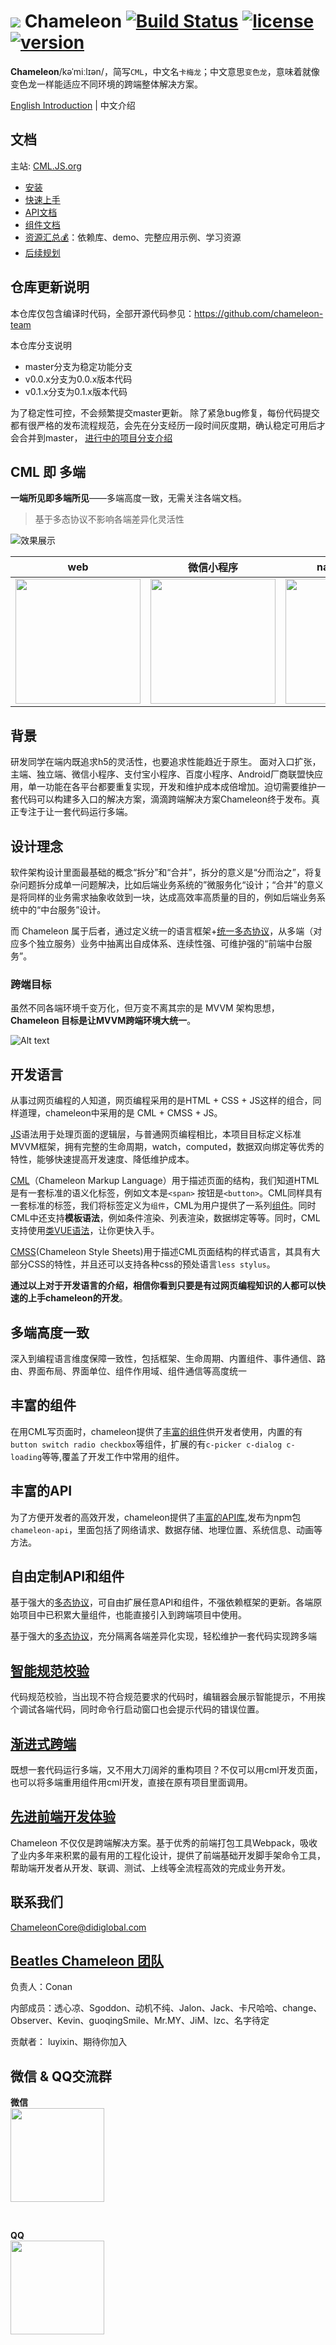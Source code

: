 # <img src="https://cml.js.org/doc/assets/100*100.png"/> Chameleon [![Build Status](https://www.travis-ci.org/didi/chameleon.svg?branch=master)](https://www.travis-ci.org/didi/chameleon) [![license](https://img.shields.io/npm/l/chameleon-tool.svg?registry_uri=https%3A%2F%2Fregistry.npmjs.com&style=popout-square)](https://www.npmjs.com/package/chameleon-tool) [![version](https://img.shields.io/npm/v/chameleon-tool.svg?style=flat)](https://www.npmjs.com/package/chameleon-tool) 


**Chameleon**/kəˈmiːlɪən/，简写`CML`，中文名`卡梅龙`；中文意思`变色龙`，意味着就像变色龙一样能适应不同环境的跨端整体解决方案。

[English Introduction](https://github.com/didi/chameleon/blob/gh-pages/doc/quick_start/readme-en.md) | 中文介绍

## 文档

主站: [CML.JS.org](https://cml.js.org)
* [安装](https://CML.JS.org/doc/quick_start/quick_start.html)
* [快速上手](https://CML.JS.org/doc/quick_start/quick_start.html)
* [API文档](https://CML.JS.org/doc/api/api.html)
* [组件文档](https://CML.JS.org/doc/component/component.html)
* [资源汇总💰](https://github.com/chameleon-team/awesome-cml)：依赖库、demo、完整应用示例、学习资源
* [后续规划](https://github.com/didi/chameleon/wiki/%E5%90%8E%E6%9C%9F%E8%A7%84%E5%88%92)

## 仓库更新说明
本仓库仅包含编译时代码，全部开源代码参见：https://github.com/chameleon-team

本仓库分支说明
- master分支为稳定功能分支
- v0.0.x分支为0.0.x版本代码
- v0.1.x分支为0.1.x版本代码

为了稳定性可控，不会频繁提交master更新。
除了紧急bug修复，每份代码提交都有很严格的发布流程规范，会先在分支经历一段时间灰度期，确认稳定可用后才会合并到master，
[进行中的项目分支介绍](https://github.com/didi/chameleon/wiki/%E8%BF%9B%E8%A1%8C%E4%B8%AD%E7%9A%84%E9%A1%B9%E7%9B%AE)

## CML 即 多端

**一端所见即多端所见**——多端高度一致，无需关注各端文档。

> 基于多态协议不影响各端差异化灵活性

![效果展示](https://cml.js.org/doc/assets/efficient.gif)

| web   |      微信小程序      |  native-weex |  百度小程序 |  支付宝小程序 |
|:----------:|:-------------:|:------:|:------:|:------:|
| <a href="https://github.com/beatles-chameleon/cml-demo"><img src="https://cml.js.org/cml-demo/preview/web-1.jpg" width="200px"/> </a>|  <a href="https://github.com/beatles-chameleon/cml-demo"><img src="https://cml.js.org/cml-demo/preview/wx-1.jpg" width="200px"/></a>| <a href="https://github.com/beatles-chameleon/cml-demo"><img src="https://cml.js.org/cml-demo/preview/weex-1.jpg" width="200px"/> </a>|<a href="https://github.com/beatles-chameleon/cml-demo"><img src="https://cml.js.org/cml-demo/preview/baidu-1.png" width="200px"/> </a>|<a href="https://github.com/beatles-chameleon/cml-demo"><img src="https://cml.js.org/cml-demo/preview/alipay-1.png" width="200px"/></a> |


## 背景
研发同学在端内既追求h5的灵活性，也要追求性能趋近于原生。
面对入口扩张，主端、独立端、微信小程序、支付宝小程序、百度小程序、Android厂商联盟快应用，单一功能在各平台都要重复实现，开发和维护成本成倍增加。迫切需要维护一套代码可以构建多入口的解决方案，滴滴跨端解决方案Chameleon终于发布。真正专注于让一套代码运行多端。


## 设计理念

软件架构设计里面最基础的概念“拆分”和“合并”，拆分的意义是“分而治之”，将复杂问题拆分成单一问题解决，比如后端业务系统的”微服务化“设计；“合并”的意义是将同样的业务需求抽象收敛到一块，达成高效率高质量的目的，例如后端业务系统中的“中台服务”设计。

而 Chameleon 属于后者，通过定义统一的语言框架+<a href="https://CML.JS.org/doc/framework/polymorphism/intro.html">统一多态协议</a>，从多端（对应多个独立服务）业务中抽离出自成体系、连续性强、可维护强的“前端中台服务”。

### 跨端目标

虽然不同各端环境千变万化，但万变不离其宗的是 MVVM 架构思想，**Chameleon 目标是让MVVM跨端环境大统一**。

![Alt text](https://CML.JS.org/doc/assets/mvvm4.png)

## 开发语言
从事过网页编程的人知道，网页编程采用的是HTML + CSS + JS这样的组合，同样道理，chameleon中采用的是 CML + CMSS + JS。

[JS](https://CML.JS.org/doc/logic/logic.html)语法用于处理页面的逻辑层，与普通网页编程相比，本项目目标定义标准MVVM框架，拥有完整的生命周期，watch，computed，数据双向绑定等优秀的特性，能够快速提高开发速度、降低维护成本。

[CML](https://CML.JS.org/doc/view/cml.html)（Chameleon Markup Language）用于描述页面的结构，我们知道HTML是有一套标准的语义化标签，例如文本是`<span>` 按钮是`<button>`。CML同样具有一套标准的标签，我们将标签定义为`组件`，CML为用户提供了一系列[组件](https://CML.JS.org/doc/component/base/base.html)。同时CML中还支持<b>模板语法</b>，例如条件渲染、列表渲染，数据绑定等等。同时，CML支持使用[类VUE语法](https://CML.JS.org/doc/view/vue.html)，让你更快入手。


[CMSS](https://CML.JS.org/doc/view/cmss.html)(Chameleon Style Sheets)用于描述CML页面结构的样式语言，其具有大部分CSS的特性，并且还可以支持各种css的预处语言`less stylus`。

<b>通过以上对于开发语言的介绍，相信你看到只要是有过网页编程知识的人都可以快速的上手chameleon的开发</b>。

## 多端高度一致
深入到编程语言维度保障一致性，包括框架、生命周期、内置组件、事件通信、路由、界面布局、界面单位、组件作用域、组件通信等高度统一

## 丰富的组件
在用CML写页面时，chameleon提供了[丰富的组件](https://CML.JS.org/doc/component/component.html)供开发者使用，内置的有`button switch radio checkbox`等组件，扩展的有`c-picker c-dialog c-loading`等等,覆盖了开发工作中常用的组件。

## 丰富的API

为了方便开发者的高效开发，chameleon提供了[丰富的API库](https://CML.JS.org/doc/api/api.html),发布为npm包`chameleon-api`，里面包括了网络请求、数据存储、地理位置、系统信息、动画等方法。
## 自由定制API和组件
基于强大的[多态协议](https://CML.JS.org/doc/framework/polymorphism/intro.html)，可自由扩展任意API和组件，不强依赖框架的更新。各端原始项目中已积累大量组件，也能直接引入到跨端项目中使用。

基于强大的[多态协议](https://CML.JS.org/doc/framework/polymorphism/intro.html)，充分隔离各端差异化实现，轻松维护一套代码实现跨多端

## <a href="https://CML.JS.org/doc/framework/polymorphism/check.html">智能规范校验</a>
代码规范校验，当出现不符合规范要求的代码时，编辑器会展示智能提示，不用挨个调试各端代码，同时命令行启动窗口也会提示代码的错误位置。

## <a href="https://CML.JS.org/doc/framework/progressive.html">渐进式跨端</a>
既想一套代码运行多端，又不用大刀阔斧的重构项目？不仅可以用cml开发页面，也可以将多端重用组件用cml开发，直接在原有项目里面调用。

## <a href="https://CML.JS.org/doc/framework/framework.html">先进前端开发体验</a>

Chameleon 不仅仅是跨端解决方案。基于优秀的前端打包工具Webpack，吸收了业内多年来积累的最有用的工程化设计，提供了前端基础开发脚手架命令工具，帮助端开发者从开发、联调、测试、上线等全流程高效的完成业务开发。

## 联系我们

[ChameleonCore@didiglobal.com](mailto:ChameleonCore@didiglobal.com)

## [Beatles Chameleon 团队](https://github.com/chameleon-team)

负责人：Conan

内部成员：透心凉、Sgoddon、动机不纯、Jalon、Jack、卡尺哈哈、change、Observer、Kevin、guoqingSmile、Mr.MY、JiM、lzc、名字待定

贡献者：
luyixin、期待你加入

##  微信 & QQ交流群

**微信**<br />
<img width="150px" src="https://CML.JS.org/doc/assets/wx-qr-code.png" />

<br />

**QQ**<br />
<img width="150px" src="https://CML.JS.org/doc/assets/qr-qq.jpeg" />
